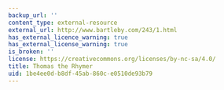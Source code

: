 ```yaml
---
backup_url: ''
content_type: external-resource
external_url: http://www.bartleby.com/243/1.html
has_external_licence_warning: true
has_external_license_warning: true
is_broken: ''
license: https://creativecommons.org/licenses/by-nc-sa/4.0/
title: Thomas the Rhymer
uid: 1be4ee0d-b8df-45ab-860c-e0510de93b79
---
```

